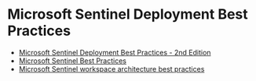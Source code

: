 # Microsoft Sentinel Deployment Best Practices

- [Microsoft Sentinel Deployment Best Practices - 2nd Edition](https://query.prod.cms.rt.microsoft.com/cms/api/am/binary/RW1bYP8)
- [Microsoft Sentinel Best Practices](https://learn.microsoft.com/en-us/azure/sentinel/best-practices)
- [Microsoft Sentinel workspace architecture best practices](https://learn.microsoft.com/en-us/azure/sentinel/best-practices-workspace-architecture)
